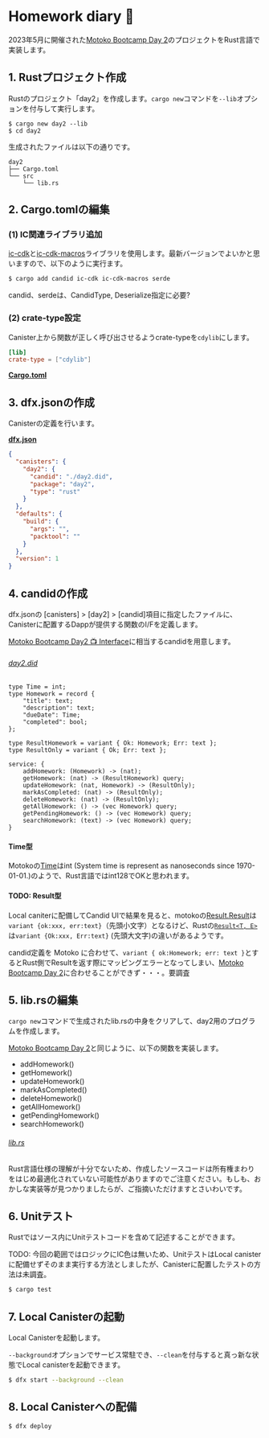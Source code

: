 # Homework diary 📔

2023年5月に開催された[Motoko Bootcamp Day 2](https://github.com/motoko-bootcamp/motoko-starter/blob/main/days/day-2/project/README.MD)のプロジェクトをRust言語で実装します。

## 1. Rustプロジェクト作成

Rustのプロジェクト「day2」を作成します。`cargo new`コマンドを`--lib`オプションを付与して実行します。

```
$ cargo new day2 --lib
$ cd day2
```

生成されたファイルは以下の通りです。

```
day2
├── Cargo.toml
└── src
    └── lib.rs
```

## 2. Cargo.tomlの編集

### (1) IC関連ライブラリ追加

[ic-cdk](https://docs.rs/ic-cdk/latest/ic\_cdk/)と[ic-cdk-macros](https://docs.rs/ic-cdk-macros/latest/ic\_cdk\_macros/)ライブラリを使用します。最新バージョンでよいかと思いますので、以下のように実行ます。

```bash
$ cargo add candid ic-cdk ic-cdk-macros serde
```

candid、serdeは、CandidType, Deserialize指定に必要?

### (2) crate-type設定

Canister上から関数が正しく呼び出させるようcrate-typeを`cdylib`にします。

```toml
[lib]
crate-type = ["cdylib"]
```

[**Cargo.toml**](Cargo.toml)

## 3. dfx.jsonの作成

Canisterの定義を行います。

[**dfx.json**](dfx.json)

```json
{
  "canisters": {
    "day2": {
      "candid": "./day2.did",
      "package": "day2",
      "type": "rust"
    }
  },
  "defaults": {
    "build": {
      "args": "",
      "packtool": ""
    }
  },
  "version": 1
}
```

## 4. candidの作成

dfx.jsonの [canisters] > [day2] > [candid]項目に指定したファイルに、Canisterに配置するDappが提供する関数のI/Fを定義します。

[Motoko Bootcamp Day2 📺 Interface](https://github.com/motoko-bootcamp/motoko-starter/blob/main/days/day-2/project/README.MD#-interfacee)に相当するcandidを用意します。

###### [day2.did](day2.did)

```
type Time = int;
type Homework = record {
    "title": text;
    "description": text;
    "dueDate": Time;
    "completed": bool;
};

type ResultHomework = variant { Ok: Homework; Err: text };
type ResultOnly = variant { Ok; Err: text };

service: {
    addHomework: (Homework) -> (nat);
    getHomework: (nat) -> (ResultHomework) query;
    updateHomework: (nat, Homework) -> (ResultOnly);
    markAsCompleted: (nat) -> (ResultOnly);
    deleteHomework: (nat) -> (ResultOnly);
    getAllHomework: () -> (vec Homework) query;
    getPendingHomework: () -> (vec Homework) query;
    searchHomework: (text) -> (vec Homework) query;
}
```

#### Time型

Motokoの[Time](https://internetcomputer.org/docs/current/motoko/main/base/Time)はint (System time is represent as nanoseconds since 1970-01-01.)のようで、Rust言語ではint128でOKと思われます。

#### TODO: Result型

Local caniterに配備してCandid UIで結果を見ると、motokoの[Result.Result](https://internetcomputer.org/docs/current/motoko/main/base/Result)は`variant {ok:xxx, err:text}`（先頭小文字）となるけど、Rustの[`Result<T, E>`](https://doc.rust-lang.org/std/result/enum.Result.html)は`variant {Ok:xxx, Err:text}` (先頭大文字)の違いがあるようです。

candid定義を Motoko に合わせて、`variant { ok:Homework; err: text }`とするとRust側でResultを返す際にマッピングエラーとなってしまい、[Motoko Bootcamp Day 2](https://github.com/motoko-bootcamp/motoko-starter/blob/main/days/day-2/project/README.MD)に合わせることができず・・・。要調査

## 5. lib.rsの編集

`cargo new`コマンドで生成されたlib.rsの中身をクリアして、day2用のプログラムを作成します。

[Motoko Bootcamp Day 2](https://github.com/motoko-bootcamp/motoko-starter/blob/main/days/day-2/project/README.MD)と同じように、以下の関数を実装します。

* addHomework()
* getHomework()
* updateHomework()
* markAsCompleted()
* deleteHomework()
* getAllHomework()
* getPendingHomework()
* searchHomework()

###### [lib.rs](src/lib.rs)

Rust言語仕様の理解が十分でないため、作成したソースコードは所有権まわりをはじめ最適化されていない可能性がありますのでご注意ください。もしも、おかしな実装等が見つかりましたらが、ご指摘いただけますとさいわいです。

## 6. Unitテスト

Rustではソース内にUnitテストコードを含めて記述することができます。

TODO: 今回の範囲ではロジックにIC色は無いため、UnitテストはLocal canisterに配備せずそのまま実行する方法としましたが、Canisterに配置したテストの方法は未調査。

```bash
$ cargo test
```

## 7. Local Canisterの起動

Local Canisterを起動します。

`--background`オプションでサービス常駐でき、`--clean`を付与すると真っ新な状態でLocal canisterを起動できます。

```bash
$ dfx start --background --clean
```

## 8. Local Canisterへの配備

```bash
$ dfx deploy
```
